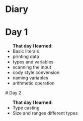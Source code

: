 # Diary
# Day 1
<ul><b>That day I learned:</b> 
  <li> Basic literals </li>
  <li>  printing data</li>
  <li> types and variables</li>
  <li> scanning the input</li>
  <li> cody style convension</li>
  <li> naming variables</li>
  <li> arithmetic operation</li>
</ul>
# Day 2
<ul><b> That day I learned:</b>
  <li> Type casting </li>
  <li>Size and ranges different types</li>
</ul>
